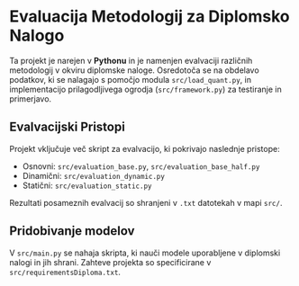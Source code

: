 # Evaluacija Metodologij za Diplomsko Nalogo

Ta projekt je narejen v **Pythonu** in je namenjen evalvaciji različnih metodologij v okviru diplomske naloge. Osredotoča se na obdelavo podatkov, ki se nalagajo s pomočjo modula `src/load_quant.py`, in implementacijo prilagodljivega ogrodja (`src/framework.py`) za testiranje in primerjavo.

## Evalvacijski Pristopi

Projekt vključuje več skript za evalvacijo, ki pokrivajo naslednje pristope:
*   Osnovni: `src/evaluation_base.py`, `src/evaluation_base_half.py`
*   Dinamični: `src/evaluation_dynamic.py`
*   Statični: `src/evaluation_static.py`

Rezultati posameznih evalvacij so shranjeni v `.txt` datotekah v mapi `src/`.

## Pridobivanje modelov

V `src/main.py` se nahaja skripta, ki nauči modele uporabljene v diplomski nalogi in jih shrani.
Zahteve projekta so specificirane v `src/requirementsDiploma.txt`.